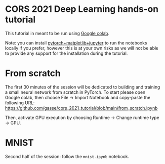 # CORS 2021 Deep Learning hands-on tutorial

This tutorial in meant to be run using [Google colab](https://colab.research.google.com/).

Note: you can install [pytorch+matplotlib+jupyter](https://timoast.github.io/blog/installing-pytorch/) to run the notebooks locally if you prefer, however this is at your own risks as we will not be able to provide any support for the installation during the tutorial.

# From scratch

The first 30 minutes of the session will be dedicated to building and training a small neural network from scratch in PyTorch. To start please open Google colab, then choose File -> Import Notebook and copy-paste the following URL:
https://github.com/gasse/cors_2021_tutorial/blob/main/from_scratch.ipynb

Then, activate GPU execution by choosing Runtime -> Change runtime type -> GPU.

# MNIST

Second half of the session: follow the `mnist.ipynb` notebook.
